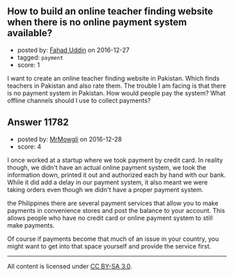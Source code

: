 ## How to build an online teacher finding website when there is no online payment system available?

- posted by: [Fahad Uddin](https://stackexchange.com/users/160083/fahad-uddin) on 2016-12-27
- tagged: `payment`
- score: 1

I want to create an online teacher finding website in Pakistan. Which finds teachers in Pakistan and also rate them. The trouble I am facing is that there is no payment system in Pakistan. How would people pay the system? What offline channels should I use to collect payments?


## Answer 11782

- posted by: [MrMowgli](https://stackexchange.com/users/2427359/mrmowgli) on 2016-12-28
- score: 4

I once worked at a startup where we took payment by credit card.  In reality though, we didn't have an actual online payment system, we took the information down, printed it out and authorized each by hand with our bank.  While it did add a delay in our payment system, it also meant we were taking orders even though we didn't have a proper payment system.

the Philippines there are several payment services that allow you to make payments in convenience stores and post the balance to your account.  This allows people who have no credit card or online payment system to still make payments.

Of course if payments become that much of an issue in your country, you might want to get into that space yourself and provide the service first. 



---

All content is licensed under [CC BY-SA 3.0](https://creativecommons.org/licenses/by-sa/3.0/).
